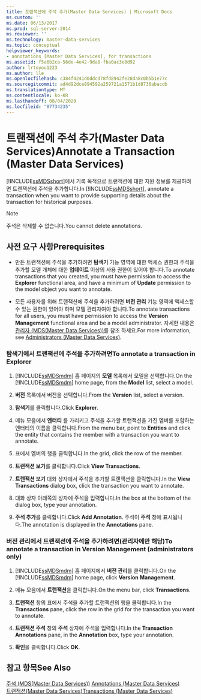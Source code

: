 ```yaml
---
title: 트랜잭션에 주석 추가(Master Data Services) | Microsoft Docs
ms.custom: ''
ms.date: 06/13/2017
ms.prod: sql-server-2014
ms.reviewer: ''
ms.technology: master-data-services
ms.topic: conceptual
helpviewer_keywords:
- annotations [Master Data Services], for transactions
ms.assetid: f5a6b2ca-56de-4e42-9da8-fba0ac3e8d92
author: lrtoyou1223
ms.author: lle
ms.openlocfilehash: c384f4241d0ddcd78fd8942fe28da8c0b5b1e77c
ms.sourcegitcommit: ad4d92dce894592a259721a1571b1d8736abacdb
ms.translationtype: MT
ms.contentlocale: ko-KR
ms.lasthandoff: 08/04/2020
ms.locfileid: "87734235"
---
```

# <a name="annotate-a-transaction-master-data-services"></a><span data-ttu-id="51d34-102">트랜잭션에 주석 추가(Master Data Services)</span><span class="sxs-lookup"><span data-stu-id="51d34-102">Annotate a Transaction (Master Data Services)</span></span>
  <span data-ttu-id="51d34-103">[!INCLUDE[ssMDSshort](../includes/ssmdsshort-md.md)]에서 기록 목적으로 트랜잭션에 대한 지원 정보를 제공하려면 트랜잭션에 주석을 추가합니다.</span><span class="sxs-lookup"><span data-stu-id="51d34-103">In [!INCLUDE[ssMDSshort](../includes/ssmdsshort-md.md)], annotate a transaction when you want to provide supporting details about the transaction for historical purposes.</span></span>  
  
> [!NOTE]  
>  <span data-ttu-id="51d34-104">주석은 삭제할 수 없습니다.</span><span class="sxs-lookup"><span data-stu-id="51d34-104">You cannot delete annotations.</span></span>  
  
## <a name="prerequisites"></a><span data-ttu-id="51d34-105">사전 요구 사항</span><span class="sxs-lookup"><span data-stu-id="51d34-105">Prerequisites</span></span>  
  
-   <span data-ttu-id="51d34-106">만든 트랜잭션에 주석을 추가하려면 **탐색기** 기능 영역에 대한 액세스 권한과 주석을 추가할 모델 개체에 대한 **업데이트** 이상의 사용 권한이 있어야 합니다.</span><span class="sxs-lookup"><span data-stu-id="51d34-106">To annotate transactions that you created, you must have permission to access the **Explorer** functional area, and have a minimum of **Update** permission to the model object you want to annotate.</span></span>  
  
-   <span data-ttu-id="51d34-107">모든 사용자를 위해 트랜잭션에 주석을 추가하려면 **버전 관리** 기능 영역에 액세스할 수 있는 권한이 있어야 하며 모델 관리자여야 합니다.</span><span class="sxs-lookup"><span data-stu-id="51d34-107">To annotate transactions for all users, you must have permission to access the **Version Management** functional area and be a model administrator.</span></span> <span data-ttu-id="51d34-108">자세한 내용은 [관리자 &#40;MDS(Master Data Services)&#41;](administrators-master-data-services.md)를 참조 하세요.</span><span class="sxs-lookup"><span data-stu-id="51d34-108">For more information, see [Administrators &#40;Master Data Services&#41;](administrators-master-data-services.md).</span></span>  
  
### <a name="to-annotate-a-transaction-in-explorer"></a><span data-ttu-id="51d34-109">탐색기에서 트랜잭션에 주석을 추가하려면</span><span class="sxs-lookup"><span data-stu-id="51d34-109">To annotate a transaction in Explorer</span></span>  
  
1.  <span data-ttu-id="51d34-110">[!INCLUDE[ssMDSmdm](../includes/ssmdsmdm-md.md)] 홈 페이지의 **모델** 목록에서 모델을 선택합니다.</span><span class="sxs-lookup"><span data-stu-id="51d34-110">On the [!INCLUDE[ssMDSmdm](../includes/ssmdsmdm-md.md)] home page, from the **Model** list, select a model.</span></span>  
  
2.  <span data-ttu-id="51d34-111">**버전** 목록에서 버전을 선택합니다.</span><span class="sxs-lookup"><span data-stu-id="51d34-111">From the **Version** list, select a version.</span></span>  
  
3.  <span data-ttu-id="51d34-112">**탐색기**를 클릭합니다.</span><span class="sxs-lookup"><span data-stu-id="51d34-112">Click **Explorer**.</span></span>  
  
4.  <span data-ttu-id="51d34-113">메뉴 모음에서 **엔터티** 를 가리키고 주석을 추가할 트랜잭션을 가진 멤버를 포함하는 엔터티의 이름을 클릭합니다.</span><span class="sxs-lookup"><span data-stu-id="51d34-113">From the menu bar, point to **Entities** and click the entity that contains the member with a transaction you want to annotate.</span></span>  
  
5.  <span data-ttu-id="51d34-114">표에서 멤버의 행을 클릭합니다.</span><span class="sxs-lookup"><span data-stu-id="51d34-114">In the grid, click the row of the member.</span></span>  
  
6.  <span data-ttu-id="51d34-115">**트랜잭션 보기**를 클릭합니다.</span><span class="sxs-lookup"><span data-stu-id="51d34-115">Click **View Transactions**.</span></span>  
  
7.  <span data-ttu-id="51d34-116">**트랜잭션 보기** 대화 상자에서 주석을 추가할 트랜잭션을 클릭합니다.</span><span class="sxs-lookup"><span data-stu-id="51d34-116">In the **View Transactions** dialog box, click the transaction you want to annotate.</span></span>  
  
8.  <span data-ttu-id="51d34-117">대화 상자 아래쪽의 상자에 주석을 입력합니다.</span><span class="sxs-lookup"><span data-stu-id="51d34-117">In the box at the bottom of the dialog box, type your annotation.</span></span>  
  
9. <span data-ttu-id="51d34-118">**주석 추가**를 클릭합니다.</span><span class="sxs-lookup"><span data-stu-id="51d34-118">Click **Add Annotation**.</span></span> <span data-ttu-id="51d34-119">주석이 **주석** 창에 표시됩니다.</span><span class="sxs-lookup"><span data-stu-id="51d34-119">The annotation is displayed in the **Annotations** pane.</span></span>  
  
### <a name="to-annotate-a-transaction-in-version-management-administrators-only"></a><span data-ttu-id="51d34-120">버전 관리에서 트랜잭션에 주석을 추가하려면(관리자에만 해당)</span><span class="sxs-lookup"><span data-stu-id="51d34-120">To annotate a transaction in Version Management (administrators only)</span></span>  
  
1.  <span data-ttu-id="51d34-121">[!INCLUDE[ssMDSmdm](../includes/ssmdsmdm-md.md)] 홈 페이지에서 **버전 관리**를 클릭합니다.</span><span class="sxs-lookup"><span data-stu-id="51d34-121">On the [!INCLUDE[ssMDSmdm](../includes/ssmdsmdm-md.md)] home page, click **Version Management**.</span></span>  
  
2.  <span data-ttu-id="51d34-122">메뉴 모음에서 **트랜잭션**을 클릭합니다.</span><span class="sxs-lookup"><span data-stu-id="51d34-122">On the menu bar, click **Transactions**.</span></span>  
  
3.  <span data-ttu-id="51d34-123">**트랜잭션** 창의 표에서 주석을 추가할 트랜잭션의 행을 클릭합니다.</span><span class="sxs-lookup"><span data-stu-id="51d34-123">In the **Transactions** pane, click the row in the grid for the transaction you want to annotate.</span></span>  
  
4.  <span data-ttu-id="51d34-124">**트랜잭션 주석** 창의 **주석** 상자에 주석을 입력합니다.</span><span class="sxs-lookup"><span data-stu-id="51d34-124">In the **Transaction Annotations** pane, in the **Annotation** box, type your annotation.</span></span>  
  
5.  <span data-ttu-id="51d34-125">**확인**을 클릭합니다.</span><span class="sxs-lookup"><span data-stu-id="51d34-125">Click **OK**.</span></span>  
  
## <a name="see-also"></a><span data-ttu-id="51d34-126">참고 항목</span><span class="sxs-lookup"><span data-stu-id="51d34-126">See Also</span></span>  
 <span data-ttu-id="51d34-127">[주석 &#40;MDS(Master Data Services)&#41;](../../2014/master-data-services/annotations-master-data-services.md) </span><span class="sxs-lookup"><span data-stu-id="51d34-127">[Annotations &#40;Master Data Services&#41;](../../2014/master-data-services/annotations-master-data-services.md) </span></span>  
 [<span data-ttu-id="51d34-128">트랜잭션&#40;Master Data Services&#41;</span><span class="sxs-lookup"><span data-stu-id="51d34-128">Transactions &#40;Master Data Services&#41;</span></span>](../../2014/master-data-services/transactions-master-data-services.md)  
  
  
